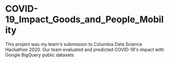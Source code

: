 # COVID-19_Impact_Goods_and_People_Mobility
This project was my team's submission to Columbia Data Science Hackathon 2020. Our team evaluated and predicted COVID-19's impact with Google BigQuery public datasets 
